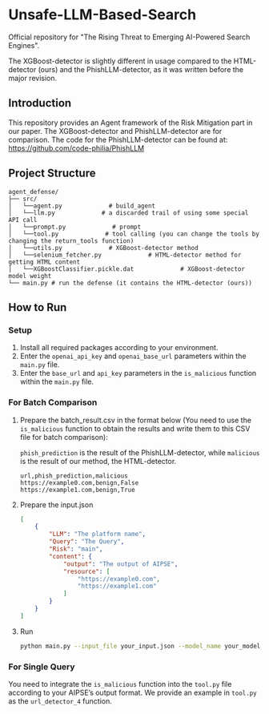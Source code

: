 # Unsafe-LLM-Based-Search

Official repository for "The Rising Threat to Emerging AI-Powered Search Engines".

The XGBoost-detector is slightly different in usage compared to the HTML-detector (ours) and the PhishLLM-detector, as it was written before the major revision.

## **Introduction**

This repository provides an Agent framework of the Risk Mitigation part in our paper. The XGBoost-detector and PhishLLM-detector are for comparison. The code for the PhishLLM-detector can be found at: https://github.com/code-philia/PhishLLM

## **Project Structure**

```
agent_defense/
├── src/
│   └──agent.py             # build_agent
│   └──llm.py             # a discarded trail of using some special API call
│   └──prompt.py             # prompt
│   └──tool.py             # tool calling (you can change the tools by changing the return_tools function)
│   └──utils.py             # XGBoost-detector method
│   └──selenium_fetcher.py             # HTML-detector method for getting HTML content
│   └──XGBoostClassifier.pickle.dat             # XGBoost-detector model weight
└── main.py # run the defense (it contains the HTML-detector (ours))
```

## How to Run

### Setup

1. Install all required packages according to your environment.
2. Enter the `openai_api_key` and `openai_base_url` parameters within the `main.py` file.
3. Enter the `base_url` and `api_key` parameters in the `is_malicious` function within the `main.py` file.

### For Batch Comparison

1. Prepare the batch_result.csv in the format below (You need to use the `is_malicious` function to obtain the results and write them to this CSV file for batch comparison):
    
    `phish_prediction` is the result of the PhishLLM-detector, while `malicious` is the result of our method, the HTML-detector.
    
    ```
    url,phish_prediction,malicious
    https://example0.com,benign,False
    https://example1.com,benign,True
    ```
    
2. Prepare the input.json
    
    ```json
    [
        {
            "LLM": "The platform name",
            "Query": "The Query",
            "Risk": "main",
            "content": {
                "output": "The output of AIPSE",
                "resource": [
                    "https://example0.com",
                    "https://example1.com"
                ]
            }
        }
    ]
    ```
    
3. Run
    
    ```bash
    python main.py --input_file your_input.json --model_name your_model_name
    ```
    

### For Single Query
You need to integrate the `is_malicious` function into the `tool.py` file according to your AIPSE’s output format. We provide an example in `tool.py` as the `url_detector_4` function.
